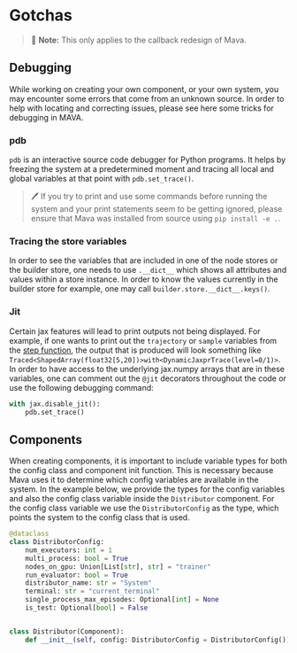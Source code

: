 # Gotchas

> 🚧 **Note:** This only applies to the callback redesign of Mava.

## Debugging
While working on creating your own component, or your own system, you may encounter some errors that come from an unknown source. In order to help with locating and correcting issues, please see here some tricks for debugging in MAVA.

### pdb
`pdb` is an interactive source code debugger for Python programs. It helps by freezing the system at a predetermined moment and tracing all local and global variables at that point with `pdb.set_trace()`.

> 🖊️ If you try to print and use some commands before running the system and your print statements seem to be getting ignored, please ensure that Mava was installed from source using `pip install -e .`.

### Tracing the store variables
In order to see the variables that are included in one of the node stores or the builder store, one needs to use `.__dict__` which shows all attributes and values within a store instance. In order to know the values currently in the builder store for example, one may call `builder.store.__dict__.keys()`.

### Jit
Certain jax features will lead to print outputs not being displayed. For example, if one wants to print out the `trajectory` or `sample` variables from the [step function](https://github.com/instadeepai/Mava/blob/7b11a082ba790e1b2c2f0acd633ff605fffbe768/mava/components/jax/training/step.py), the output that is produced will look something like `Traced<ShapedArray(float32[5,20])>with<DynamicJaxprTrace(level=0/1)>`.
In order to have access to the underlying jax.numpy arrays that are in these variables, one can comment out the `@jit` decorators throughout the code or use the following debugging command:
```python
with jax.disable_jit():
    pdb.set_trace()
```

## Components
When creating components, it is important to include variable types for both the config class and component init function. This is necessary because Mava uses it to determine which config variables are available in the system. In the example below, we provide the types for the config variables and also the config class variable inside the `Distributor` component. For the config class variable we use the `DistributorConfig` as the type, which points the system to the config class that is used.

```python
@dataclass
class DistributorConfig:
    num_executors: int = 1
    multi_process: bool = True
    nodes_on_gpu: Union[List[str], str] = "trainer"
    run_evaluator: bool = True
    distributor_name: str = "System"
    terminal: str = "current_terminal"
    single_process_max_episodes: Optional[int] = None
    is_test: Optional[bool] = False


class Distributor(Component):
    def __init__(self, config: DistributorConfig = DistributorConfig()):
```